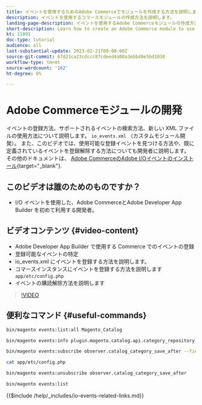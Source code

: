```yaml
---
title: イベントを使用するためのAdobe Commerceでモジュールを作成する方法を説明します。
description: イベントを使用するコマースモジュールの作成方法を説明します。
landing-page-description: イベントを使用するAdobe Commerceモジュールの作成方法を説明します。
short-description: Learn how to create an Adobe Commerce module to use events.
kt: 11891
doc-type: tutorial
audience: all
last-substantial-update: 2023-02-21T00:00:00Z
source-git-commit: 67d21ca23cdccc87cdeed4a08a3ebb48e5bd1030
workflow-type: tm+mt
source-wordcount: '162'
ht-degree: 0%

---
```



# Adobe Commerceモジュールの開発

イベントの登録方法、サポートされるイベントの検索方法、新しい XML ファイルの使用方法について説明します。 `io_events.xml` （カスタムモジュール開発）。 また、このビデオでは、使用可能な登録イベントを見つける方法や、既に定義されているイベントを登録解除する方法についても開発者に説明します。 その他のドキュメントは、 [Adobe CommerceのAdobe I/Oイベントのインストール](https://developer.adobe.com/commerce/events/get-started/installation/){target="_blank"}.

## このビデオは誰のためのものですか？

* I/O イベントを使用した、Adobe CommerceとAdobe Developer App Builder を初めて利用する開発者。

## ビデオコンテンツ {#video-content}

* Adobe Developer App Builder で使用する Commerce でのイベントの登録
* 登録可能なイベントの特定
* io_events.xml にイベントを登録する方法を説明します。
* コマースインスタンスにイベントを登録する方法を説明します `app/etc/config.php`
* イベントの購読解除方法を説明します

>[!VIDEO](https://video.tv.adobe.com/v/3415802)

## 便利なコマンド {#useful-commands}

```bash
bin/magento events:list:all Magento_Catalog

bin/magento events:info plugin.magento.catalog.api.category_repository.save

bin/magento events:subscribe observer.catalog_category_save_after --fields=entity_id --fields=parent_id

cat app/etc/config.php

bin/magento events:unsubscribe observer.catalog_category_save_after

bin/magento events:list
```

{{$include /help/_includes/io-events-related-links.md}}
